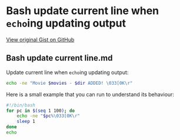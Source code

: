# Bash update current line when `echo`ing updating output

[View original Gist on GitHub](https://gist.github.com/Integralist/71e45214734c76652f02)

## Bash update current line.md

Update current line when `echo`ing updating output:

```bash
echo -ne "Movie $movies - $dir ADDED! \033[0K\r"
```

Here is a small example that you can run to understand its behaviour:

```bash
#!/bin/bash
for pc in $(seq 1 100); do
    echo -ne "$pc%\033[0K\r"
    sleep 1
done
echo
```

